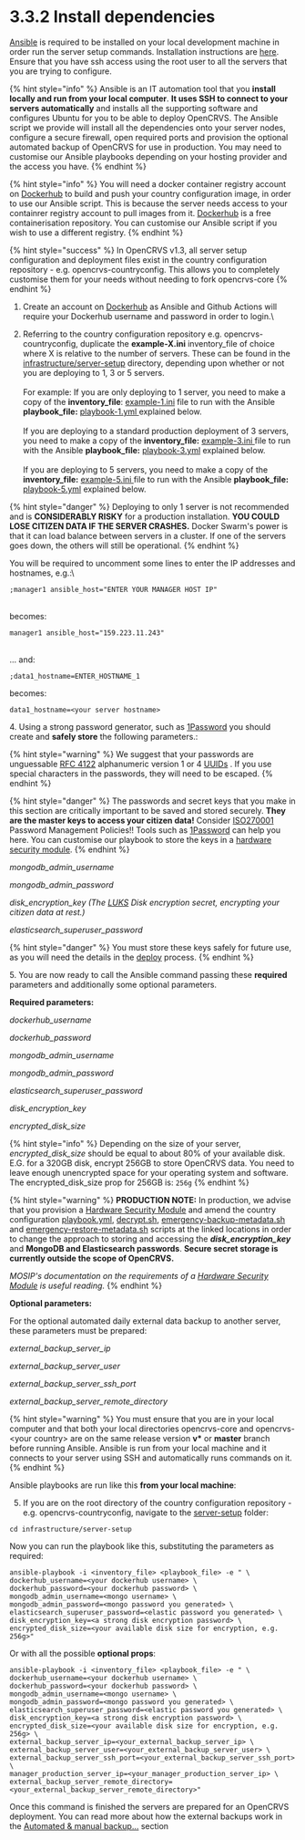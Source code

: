 # 3.3.2 Install dependencies

[Ansible](https://docs.ansible.com/) is required to be installed on your local development machine in order run the server setup commands. Installation instructions are [here](https://docs.ansible.com/ansible/latest/installation\_guide/intro\_installation.html).  Ensure that you have ssh access using the root user to all the servers that you are trying to configure.

{% hint style="info" %}
Ansible is an IT automation tool that you **install locally and run from your local computer**. **It uses SSH to connect to your servers automatically** and installs all the supporting software and configures Ubuntu for you to be able to deploy OpenCRVS. The Ansible script we provide will install all the dependencies onto your server nodes, configure a secure firewall, open required ports and provision the optional automated backup of OpenCRVS for use in production.  You may need to customise our Ansible playbooks depending on your hosting provider and the access you have.
{% endhint %}

{% hint style="info" %}
You will need a docker container registry account on [Dockerhub](https://hub.docker.com/) to build and push your country configuration image, in order to use our Ansible script.  This is because the server needs access to your containrer registry account to pull images from it.   [Dockerhub](https://hub.docker.com/) is a free containerisation repository.  You can customise our Ansible script if you wish to use a different registry.
{% endhint %}



{% hint style="success" %}
In OpenCRVS v1.3, all server setup configuration and deployment files exist in the country configuration repository - e.g. opencrvs-countryconfig.  This allows you to completely customise them for your needs without needing to fork opencrvs-core
{% endhint %}

1. Create an account on [Dockerhub](https://hub.docker.com/) as Ansible and Github Actions will require your Dockerhub username and password in order to login.\

2. Referring to the country configuration repository e.g. opencrvs-countryconfig, duplicate the **example-X.ini** inventory\_file of choice where X is relative to the number of servers.  These can be found in the [infrastructure/server-setup](https://github.com/opencrvs/opencrvs-countryconfig/tree/master/infrastructure/server-setup) directory, depending upon whether or not you are deploying to 1, 3 or 5 servers.\
   \
   For example: If you are only deploying to 1 server, you need to make a copy of the **inventory\_file**: [example-1.ini](https://github.com/opencrvs/opencrvs-countryconfig/blob/master/infrastructure/server-setup/example-1.ini) file to run with the Ansible **playbook\_file:** [playbook-1.yml ](https://github.com/opencrvs/opencrvs-countryconfig/blob/master/infrastructure/server-setup/playbook-1.yml)explained below.\
   \
   If you are deploying to a standard production deployment of 3 servers, you need to make a copy of the  **inventory\_file:** [example-3.ini ](https://github.com/opencrvs/opencrvs-countryconfig/blob/master/infrastructure/server-setup/example-3.ini)file to run with the Ansible **playbook\_file:** [playbook-3.yml](https://github.com/opencrvs/opencrvs-countryconfig/blob/master/infrastructure/server-setup/playbook-3.yml) explained below.\
   \
   If you are deploying to 5 servers, you need to make a copy of the **inventory\_file:** [example-5.ini ](https://github.com/opencrvs/opencrvs-countryconfig/blob/master/infrastructure/server-setup/example-5.ini)file to run with the Ansible **playbook\_file:** [playbook-5.yml](https://github.com/opencrvs/opencrvs-countryconfig/blob/master/infrastructure/server-setup/playbook-5.yml) explained below.

{% hint style="danger" %}
Deploying to only 1 server is not recommended and is **CONSIDERABLY RISKY** for a production installation. **YOU COULD LOSE CITIZEN DATA IF THE SERVER CRASHES.**  Docker Swarm's power is that it can load balance between servers in a cluster.  If one of the servers goes down, the others will still be operational.
{% endhint %}

You will be required to uncomment some lines to enter the IP addresses and hostnames, e.g.:\


```
;manager1 ansible_host="ENTER YOUR MANAGER HOST IP"
```

\
becomes:

```
manager1 ansible_host="159.223.11.243"
```

\
... and:

```
;data1_hostname=ENTER_HOSTNAME_1
```

becomes:

```
data1_hostname=<your server hostname>
```

4\. Using a strong password generator, such as [1Password](https://1password.com/) you should create and **safely store** the following parameters.:

{% hint style="warning" %}
We suggest that your passwords are unguessable [RFC 4122](https://www.rfc-editor.org/rfc/rfc4122) alphanumeric version 1 or 4 [UUIDs](https://en.wikipedia.org/wiki/Universally\_unique\_identifier) .  If you use special characters in the passwords, they will need to be escaped.&#x20;
{% endhint %}

{% hint style="danger" %}
The passwords and secret keys that you make in this section are critically important to be saved and stored securely.  **They are the master keys to access your citizen data!** Consider [ISO270001](https://iso-docs.com/blogs/iso-27001-standard-1/iso-27001-annex-a-9-access-control) Password Management Policies!!  Tools such as [1Password](https://1password.com/) can help you here.  You can customise our playbook to store the keys in a [hardware security module](https://en.wikipedia.org/wiki/Hardware\_security\_module).
{% endhint %}



_mongodb\_admin\_username_&#x20;

_mongodb\_admin\_password_

_disk\_encryption\_key (The_ [_LUKS_](https://en.wikipedia.org/wiki/Linux\_Unified\_Key\_Setup) _Disk encryption secret, encrypting your citizen data at rest.)_

_elasticsearch\_superuser\_password_

{% hint style="danger" %}
You must store these keys safely for future use, as you will need the details in the [deploy](3.3.6-deploy-automated-and-manual.md) process.
{% endhint %}

5\. You are now ready to call the Ansible command passing these **required** parameters and additionally some optional parameters.

**Required parameters:**

_dockerhub\_username_

_dockerhub\_password_

_mongodb\_admin\_username_

_mongodb\_admin\_password_

_elasticsearch\_superuser\_password_

_disk\_encryption\_key_&#x20;

_encrypted\_disk\_size_

{% hint style="info" %}
Depending on the size of your server, _encrypted\_disk\_size_ should be equal to about 80% of your available disk.  E.G. for a 320GB disk, encrypt 256GB to store OpenCRVS data. You need to leave enough unencrypted space for your operating system and software.  The encrypted\_disk\_size prop for 256GB is: `256g`
{% endhint %}

{% hint style="warning" %}
**PRODUCTION NOTE:** In production, we advise that you provision a [Hardware Security Module](https://en.wikipedia.org/wiki/Hardware\_security\_module) and amend the country configuration [playbook.yml](https://github.com/opencrvs/opencrvs-countryconfig/blob/9502c638fab53e2e6fb8ee3af572c86aa2c3b6e9/infrastructure/server-setup/playbook-1.yml#L429), [decrypt.sh](https://github.com/opencrvs/opencrvs-countryconfig/blob/9502c638fab53e2e6fb8ee3af572c86aa2c3b6e9/infrastructure/decrypt.sh#L35), [emergency-backup-metadata.sh](https://github.com/opencrvs/opencrvs-countryconfig/blob/9502c638fab53e2e6fb8ee3af572c86aa2c3b6e9/infrastructure/emergency-backup-metadata.sh#L104) and [emergency-restore-metadata.sh](https://github.com/opencrvs/opencrvs-countryconfig/blob/9502c638fab53e2e6fb8ee3af572c86aa2c3b6e9/infrastructure/emergency-restore-metadata.sh#L68) scripts at the linked locations in order to change the approach to storing and accessing the _**disk\_encryption\_key**_ and **MongoDB and Elasticsearch passwords**.  **Secure secret storage is currently outside the scope of OpenCRVS.**

_MOSIP's documentation on the requirements of a_ [_Hardware Security Module_](https://docs.mosip.io/1.1.5/build-and-deploy/hardware-security-module-hsm-specifications) _is useful reading._&#x20;
{% endhint %}



**Optional parameters:**

For the optional automated daily external data backup to another server, these parameters must be prepared:

_external\_backup\_server\_ip_

_external\_backup\_server\_user_

_external\_backup\_server\_ssh\_port_

_external\_backup\_server\_remote\_directory_

{% hint style="warning" %}
You must ensure that you are in your local computer and that both your local directories opencrvs-core and opencrvs-\<your country> are on the same release version **v\*** or **master** branch before running Ansible.  Ansible is run from your local machine and it connects to your server using SSH and automatically runs commands on it.
{% endhint %}

Ansible playbooks are run like this **from your local machine**:

5. If you are on the root directory of the country configuration repository - e.g. opencrvs-countryconfig, navigate to the [server-setup](https://github.com/opencrvs/opencrvs-countryconfig/tree/master/infrastructure/server-setup) folder:

```
cd infrastructure/server-setup
```

Now you can run the playbook like this, substituting the parameters as required:

```
ansible-playbook -i <inventory_file> <playbook_file> -e " \
dockerhub_username=<your dockerhub username> \
dockerhub_password=<your dockerhub password> \
mongodb_admin_username=<mongo username> \
mongodb_admin_password=<mongo password you generated> \
elasticsearch_superuser_password=<elastic password you generated> \
disk_encryption_key=<a strong disk encryption password> \
encrypted_disk_size=<your available disk size for encryption, e.g. 256g>"
```

Or with all the possible **optional props**:

```
ansible-playbook -i <inventory_file> <playbook_file> -e " \
dockerhub_username=<your dockerhub username> \
dockerhub_password=<your dockerhub password> \
mongodb_admin_username=<mongo username> \
mongodb_admin_password=<mongo password you generated> \
elasticsearch_superuser_password=<elastic password you generated> \
disk_encryption_key=<a strong disk encryption password> \
encrypted_disk_size=<your available disk size for encryption, e.g. 256g> \
external_backup_server_ip=<your_external_backup_server_ip> \
external_backup_server_user=<your_external_backup_server_user> \
external_backup_server_ssh_port=<your_external_backup_server_ssh_port> \
manager_production_server_ip=<your_manager_production_server_ip> \
external_backup_server_remote_directory=<your_external_backup_server_remote_directory>"
```

Once this command is finished the servers are prepared for an OpenCRVS deployment. You can read more about how the external backups work in the [Automated & manual backup...](3.3.8-automated-and-manual-backup-and-manual-restore.md) section

